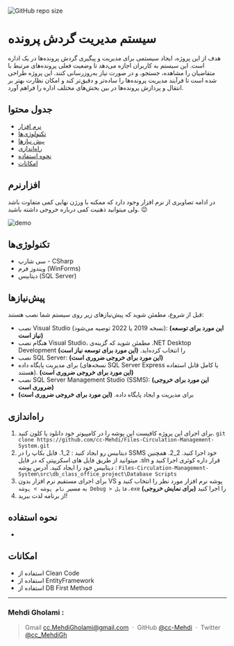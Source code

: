 ![GitHub repo size](https://img.shields.io/github/repo-size/cc-Mehdi/Files-Circulation-Management-System)

# سیستم مدیریت گردش پرونده
هدف از این پروژه، ایجاد سیستمی برای مدیریت و پیگیری گردش پرونده‌ها در یک اداره است. این سیستم به کاربران اجازه می‌دهد تا وضعیت فعلی پرونده‌های مرتبط با متقاضیان را مشاهده، جستجو، و در صورت نیاز به‌روزرسانی کنند. این پروژه طراحی شده است تا فرآیند مدیریت پرونده‌ها را ساده‌تر و دقیق‌تر کند و امکان نظارت بهتر بر انتقال و پردازش پرونده‌ها در بین بخش‌های مختلف اداره را فراهم آورد.

## جدول محتوا
* [نرم‌ افزار](#نرمافزار)
* [تکنولوژی‌ها](#تکنولوژیها)
* [پیش نیازها](#پیشنیازها)
* [راه‌اندازی](#راهاندازی)
* [نحوه استفاده](#نحوه-استفاده)
* [امکانات](#امکانات)


## نرم‎‌‎‌افزار
  در ادامه تصاویری از نرم افزار وجود دارد که ممکنه با ورژن نهایی کمی متفاوت باشد ولی میتوانید ذهنیت کمی درباره خروجی داشته باشید. 😉
  
  ![demo](https://github.com/user-attachments/assets/031bd799-71d2-45e4-b531-f5f4a784e2cb)

  

## تکنولوژی‌ها
* سی شارپ - CSharp
* ویندوز فرم (WinForms)
* دیتابیس (SQL Server)

## پیش‌نیازها
قبل از شروع، مطمئن شوید که پیش‌نیازهای زیر روی سیستم شما نصب هستند:
* نصب Visual Studio (نسخه 2019 یا 2022 توصیه می‌شود): **(این مورد برای توسعه نیاز است)**
* هنگام نصب Visual Studio، مطمئن شوید که گزینه‌ی .NET Desktop Development را انتخاب کرده‌اید. **(این مورد برای توسعه نیاز است)**
* نصب SQL Server:  **(این مورد برای خروجی ضروری است)**
* برای مدیریت پایگاه داده (نسخه‌های SQL Server Express یا کامل قابل استفاده هستند). **(این مورد برای خروجی ضروری است)**
* نصب SQL Server Management Studio (SSMS): **(این مورد برای خروجی ضروری است)**
* برای مدیریت و ایجاد پایگاه داده. **(این مورد برای خروجی ضروری است)**

## راه‌اندازی
1. برای اجرای این پروژه کافیست این پوشه را در کامپیوتر خود دانلود یا کلون کنید. `git clone https://github.com/cc-Mehdi/Files-Circulation-Management-System.git`
2. دیتابیس رو ایجاد کنید :
   2_1. فایل بکاپ را در SSMS خود اجرا کنید.
   2_2. همچنین میتوانید از طریق فایل های اسکریپتی که در فایل .sln قرار داره کوئری اجرا کنید و دیتابیس خود را ایجاد کنید. آدرس پوشه : `Files-Circulation-Management-System\src\db_class_office_project\Database Scripts`
4. برای اجرای مستقیم نرم افزار بدون VS پوشه نرم افزار مورد نظر را انتخاب کنید و به مسیر `نام پوشه > پوشه Debug > فایل.exe` را اجرا کنید **(برای نمایش خروجی)**
5. از برنامه لذت ببرید!

## نحوه استفاده
-

## امکانات
* استفاده از Clean Code
* استفاده از EntityFramework
* استفاده از DB First Method


---
### Mehdi Gholami : 
> Gmail [cc.MehdiGholami@gmail.com](cc.MehdiGholami@gmail.com) &nbsp;&middot;&nbsp;
> GitHub [@cc-Mehdi](https://github.com/cc-Mehdi) &nbsp;&middot;&nbsp;
> Twitter [@cc_MehdiGh](https://twitter.com/cc_mehdigh)
